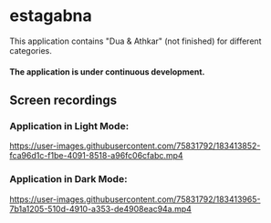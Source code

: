 # estagabna

This application contains "Dua & Athkar" (not finished) for different categories.
#### The application is under continuous development.

## Screen recordings

### Application in Light Mode:

https://user-images.githubusercontent.com/75831792/183413852-fca96d1c-f1be-4091-8518-a96fc06cfabc.mp4

### Application in Dark Mode:

https://user-images.githubusercontent.com/75831792/183413965-7b1a1205-510d-4910-a353-de4908eac94a.mp4

